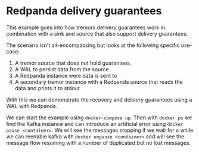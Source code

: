 # Redpanda delivery guarantees

This example goes into how tremors delivery guarantees work in combination with a sink and source that also support delivery guarantees.

The scenario isn't all-encompassing but looks at the following specific use-case:

1. A tremor source that does not hold guarantees.
2. A WAL to persist data from the source
3. A Redpanda instance were data is sent to
4. A secondary tremor instance with a Redpanda source that reads the data and prints it to stdout

With this we can demonstrate the recovery and delivery guarantees using a WAL with Redpanda.

We can start the example using `docker-compose up`. Then with `docker ps` we find the Kafka instance and can introduce an artificial error using `docker pause <container>`. We will see the messages stopping if we wait for a while we can reenable kafka with `docker unpause <container>` and will see the message flow resuming with a number of duplicated but no lost messages.
